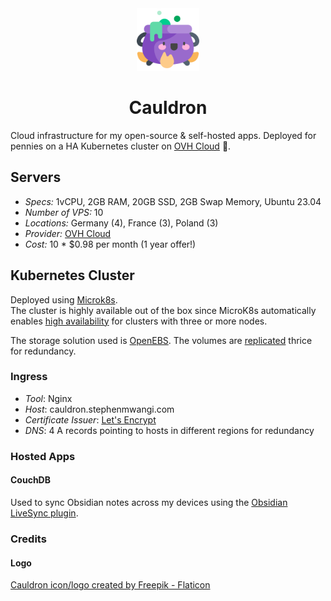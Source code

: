 <div align="center">
    <img src="assets/img/logo.png" width="100" />
    <h1>Cauldron</h1>
</div>

Cloud infrastructure for my open-source &amp; self-hosted apps. Deployed for pennies on a HA Kubernetes cluster on [OVH Cloud](https://www.ovhcloud.com/en/) 🚀.

## Servers

- _Specs:_ 1vCPU, 2GB RAM, 20GB SSD, 2GB Swap Memory, Ubuntu 23.04
- _Number of VPS:_ 10
- _Locations:_ Germany (4), France (3), Poland (3)
- _Provider:_ [OVH Cloud](https://www.ovhcloud.com/en/)
- _Cost:_ 10 * $0.98 per month (1 year offer!)

## Kubernetes Cluster

Deployed using [Microk8s](https://microk8s.io/). \
The cluster is highly available out of the box since MicroK8s automatically enables [high availability](https://microk8s.io/docs/high-availability) for clusters with three or more nodes.

The storage solution used is [OpenEBS](https://microk8s.io/docs/addon-openebs). The volumes are [replicated](https://openebs.io/docs#what-does-openebs-do) thrice for redundancy.

### Ingress

- _Tool_: Nginx
- _Host_: cauldron.stephenmwangi.com
- _Certificate Issuer_: [Let's Encrypt](https://letsencrypt.org/)
- _DNS_: 4 A records pointing to hosts in different regions for redundancy

### Hosted Apps

#### CouchDB

Used to sync Obsidian notes across my devices using the [Obsidian LiveSync plugin](https://github.com/vrtmrz/obsidian-livesync/blob/main/docs/setup_own_server.md).

### Credits

#### Logo

<a href="https://www.flaticon.com/free-icons/cauldron" title="cauldron icons">Cauldron icon/logo created by Freepik - Flaticon</a>
